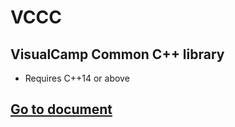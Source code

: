 # VCCC
## VisualCamp Common C++ library
* Requires C++14 or above

## [Go to document](https://visualcamp.github.io/vccc/)
